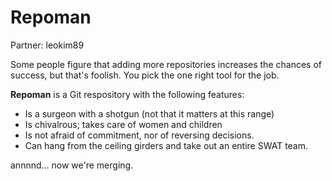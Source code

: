 Repoman
=======
Partner: leokim89


Some people figure that adding more repositories increases the chances of success, but that's foolish. You pick the one right tool for the job.

**Repoman** is a Git respository with the following features:

  * Is a surgeon with a shotgun (not that it matters at this range)
  * Is chivalrous; takes care of women and children
  * Is not afraid of commitment, nor of reversing decisions.
  * Can hang from the ceiling girders and take out an entire SWAT team.

annnnd... now we're merging.
